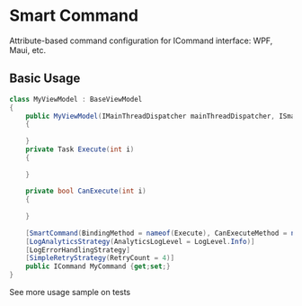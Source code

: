 # Smart Command
Attribute-based command configuration for ICommand interface: WPF, Maui, etc.
## Basic Usage
```C#
class MyViewModel : BaseViewModel
{
    public MyViewModel(IMainThreadDispatcher mainThreadDispatcher, ISmartCommandFactory factory): base(mainThreadDispatcher, factory)
    {
        
    }
    private Task Execute(int i)
    {
        
    }
    
    private bool CanExecute(int i)
    {
        
    }
    
    [SmartCommand(BindingMethod = nameof(Execute), CanExecuteMethod = nameof(CanExecute)] 
    [LogAnalyticsStrategy(AnalyticsLogLevel = LogLevel.Info)]
    [LogErrorHandlingStrategy]
    [SimpleRetryStrategy(RetryCount = 4)]
    public ICommand MyCommand {get;set;}
}
```
See more usage sample on tests